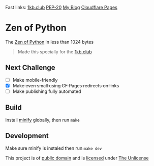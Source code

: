 Fast links: [1kb.club](https://1kb.club/) [PEP-20](https://peps.python.org/pep-0020/) [My Blog](https://helio.me/) [Cloudflare Pages](https://pages.cloudflare.com)
# Zen of Python
The [Zen of Python](https://peps.python.org/pep-0020/) in less than 1024 bytes

> Made this specially for the [1kb.club](https://1kb.club)


## Next Challenge
- [ ] Make mobile-friendly
- [x] ~~Make even small using CF Pages redirects on links~~
- [ ] Make publishing fully automated

## Build
Install [minify](https://github.com/tdewolff/minify) globally, then run `make`

## Development
Make sure minify is instaled then run `make dev`

This project is of [public domain](https://stpeter.im/writings/essays/publicdomain.html) and is [licensed](./LICENSE) under [The Unlicense](https://unlicense.org/)
